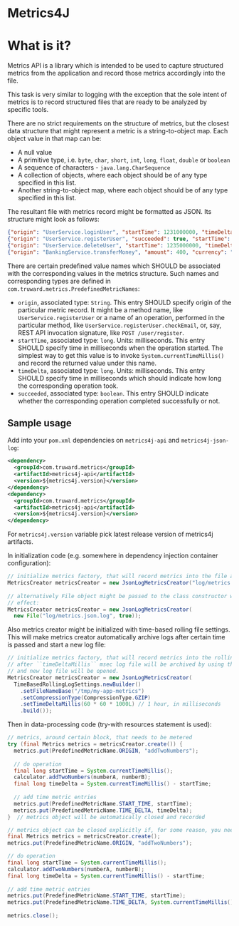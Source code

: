 Metrics4J
=========

# What is it?

Metrics API is a library which is intended to be used to capture 
structured metrics from the application and record those metrics accordingly into the file.

This task is very similar to logging with the exception that the sole intent of
metrics is to record structured files that are ready to be analyzed by specific tools.

There are no strict requirements on the structure of metrics, but the closest data structure
that might represent a metric is a string-to-object map. Each object value in that map can be:

* A null value
* A primitive type, i.e. ``byte``, ``char``, ``short``, ``int``, ``long``, ``float``, 
  ``double`` or ``boolean``
* A sequence of characters - ``java.lang.CharSequence``
* A collection of objects, where each object should be of any type specified in this list.
* Another string-to-object map, where each object should be of any type specified in this list. 

The resultant file with metrics record might be formatted as JSON. Its structure might look as follows:

```json
{"origin": "UserService.loginUser", "startTime": 1231000000, "timeDelta": 24}
{"origin": "UserService.registerUser", "succeeded": true, "startTime": 1231500000, "timeDelta": 235}
{"origin": "UserService.deleteUser", "startTime": 1235000000, "timeDelta": 51}
{"origin": "BankingService.transferMoney", "amount": 400, "currency": "USD", "startTime": 1245000000, "timeDelta": 109}
```

There are certain predefined value names which SHOULD be associated with the corresponding
values in the metrics structure. 
Such names and corresponding types are defined in ``com.truward.metrics.PredefinedMetricNames``:

* ``origin``, associated type: ``String``. 
  This entry SHOULD specify origin of the particular metric record. It might be a method name, 
  like ``UserService.registerUser`` or a name of an operation, performed in the particular 
  method, like ``UserService.registerUser.checkEmail``, or, say, REST API invocation signature,
  like ``POST /user/register``.
* ``startTime``, associated type: ``long``. Units: milliseconds.
  This entry SHOULD specify time in milliseconds when the operation started. The simplest way
  to get this value is to invoke ``System.currentTimeMillis()`` and record the returned value under
  this name.
* ``timeDelta``, associated type: ``long``. Units: milliseconds.
  This entry SHOULD specify time in milliseconds which should indicate how long the corresponding
  operation took.
* ``succeeded``, associated type: ``boolean``.
  This entry SHOULD indicate whether the corresponding operation completed successfully or not.

## Sample usage

Add into your ```pom.xml``` dependencies on ``metrics4j-api`` and ``metrics4j-json-log``:

```xml
<dependency>
  <groupId>com.truward.metrics</groupId>
  <artifactId>metrics4j-api</artifactId>
  <version>${metrics4j.version}</version>
</dependency>
<dependency>
  <groupId>com.truward.metrics</groupId>
  <artifactId>metrics4j-api</artifactId>
  <version>${metrics4j.version}</version>
</dependency>
```

For ``metrics4j.version`` variable pick latest release version of metrics4j artifacts.
 
In initialization code (e.g. somewhere in dependency injection container configuration):

```java
// initialize metrics factory, that will record metrics into the file as JSON records.
MetricsCreator metricsCreator = new JsonLogMetricsCreator("log/metrics.json.log");
  
// alternatively File object might be passed to the class constructor with the same
// effect:
MetricsCreator metricsCreator = new JsonLogMetricsCreator(
  new File("log/metrics.json.log", true));
```

Also metrics creator might be initialized with time-based rolling file settings. This
will make metrics creator automatically archive logs after certain time is passed and
start a new log file:

```java
// initialize metrics factory, that will record metrics into the rolling files as JSON records.
// after ``timeDeltaMillis`` msec log file will be archived by using the specified compression engine
// and new log file will be opened.
MetricsCreator metricsCreator = new JsonLogMetricsCreator(
  TimeBasedRollingLogSettings.newBuilder()
    .setFileNameBase("/tmp/my-app-metrics")
    .setCompressionType(CompressionType.GZIP)
    .setTimeDeltaMillis(60 * 60 * 1000L) // 1 hour, in milliseconds
    .build());

```

Then in data-processing code (try-with resources statement is used):
```java 
// metrics, around certain block, that needs to be metered
try (final Metrics metrics = metricsCreator.create()) {
  metrics.put(PredefinedMetricName.ORIGIN, "addTwoNumbers");
  
  // do operation
  final long startTime = System.currentTimeMillis(); 
  calculator.addTwoNumbers(numberA, numberB);
  final long timeDelta = System.currentTimeMillis() - startTime;
  
  // add time metric entries
  metrics.put(PredefinedMetricName.START_TIME, startTime);
  metrics.put(PredefinedMetricName.TIME_DELTA, timeDelta);  
}  // metrics object will be automatically closed and recorded
```

```java
// metrics object can be closed explicitly if, for some reason, you need to do it
final Metrics metrics = metricsCreator.create();
metrics.put(PredefinedMetricName.ORIGIN, "addTwoNumbers");

// do operation
final long startTime = System.currentTimeMillis(); 
calculator.addTwoNumbers(numberA, numberB);
final long timeDelta = System.currentTimeMillis() - startTime;
  
// add time metric entries
metrics.put(PredefinedMetricName.START_TIME, startTime);
metrics.put(PredefinedMetricName.TIME_DELTA, System.currentTimeMillis() - startTime);
  
metrics.close();
```